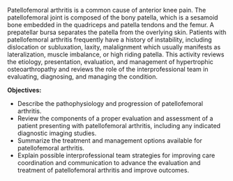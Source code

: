 Patellofemoral arthritis is a common cause of anterior knee pain. The patellofemoral joint is composed of the bony patella, which is a sesamoid bone embedded in the quadriceps and patella tendons and the femur. A prepatellar bursa separates the patella from the overlying skin. Patients with patellofemoral arthritis frequently have a history of instability, including dislocation or subluxation, laxity, malalignment which usually manifests as lateralization, muscle imbalance, or high riding patella. This activity reviews the etiology, presentation, evaluation, and management of hypertrophic osteoarthropathy and reviews the role of the interprofessional team in evaluating, diagnosing, and managing the condition.

**Objectives:**
- Describe the pathophysiology and progression of patellofemoral arthritis.
- Review the components of a proper evaluation and assessment of a patient presenting with patellofemoral arthritis, including any indicated diagnostic imaging studies.
- Summarize the treatment and management options available for patellofemoral arthritis.
- Explain possible interprofessional team strategies for improving care coordination and communication to advance the evaluation and treatment of patellofemoral arthritis and improve outcomes.